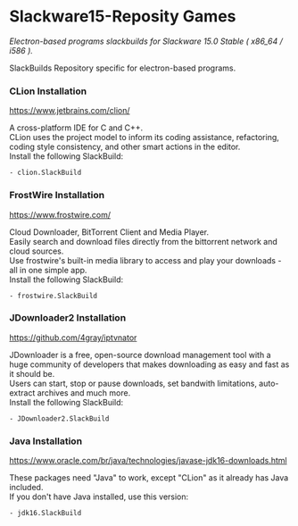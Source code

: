# Slackware15-Reposity Games
*Electron-based programs slackbuilds for Slackware 15.0 Stable ( x86_64 / i586 ).*

SlackBuilds Repository specific for electron-based programs.

### CLion Installation

https://www.jetbrains.com/clion/

A cross-platform IDE for C and C++.<br/>
CLion uses the project model to inform its coding assistance, refactoring, coding style consistency, and other smart actions in the editor.<br/>
Install the following SlackBuild:
```
- clion.SlackBuild
```

### FrostWire Installation

https://www.frostwire.com/

Cloud Downloader, BitTorrent Client and Media Player.<br/>
Easily search and download files directly from the bittorrent network and cloud sources.<br/>
Use frostwire's built-in media library to access and play your downloads - all in one simple app.<br/>
Install the following SlackBuild:
```
- frostwire.SlackBuild
```

### JDownloader2 Installation

https://github.com/4gray/iptvnator

JDownloader is a free, open-source download management tool with a huge community of developers that makes downloading as easy and fast as it should be.<br/>
Users can start, stop or pause downloads, set bandwith limitations, auto-extract archives and much more. <br/>
Install the following SlackBuild:
```
- JDownloader2.SlackBuild
```

### Java Installation

https://www.oracle.com/br/java/technologies/javase-jdk16-downloads.html

These packages need "Java" to work, except "CLion" as it already has Java included.<br/>
If you don't have Java installed, use this version:
```
- jdk16.SlackBuild
```
